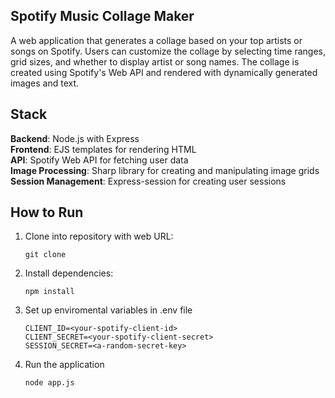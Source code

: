 ## Spotify Music Collage Maker
A web application that generates a collage based on your top artists or songs on Spotify. Users can customize the collage by selecting time ranges, grid sizes, and whether to display artist or song names. The collage is created using Spotify's Web API and rendered with dynamically generated images and text.

## Stack

**Backend**: Node.js with Express  
**Frontend**: EJS templates for rendering HTML  
**API**: Spotify Web API for fetching user data  
**Image Processing**: Sharp library for creating and manipulating image grids  
**Session Management**: Express-session for creating user sessions

## How to Run

1. Clone into repository with web URL: 
    ```
    git clone 
    ```
2. Install dependencies:
    ```
    npm install
    ```
3. Set up enviromental variables in .env file
    ```
    CLIENT_ID=<your-spotify-client-id>
    CLIENT_SECRET=<your-spotify-client-secret>
    SESSION_SECRET=<a-random-secret-key>    
    ```
4. Run the application
    ```
    node app.js
    ```
